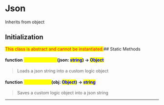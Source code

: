 # Json
Inherits from object
## Initialization
<mark style="color:red;">This class is abstract and cannot be instantiated.</mark>## Static Methods
#### function <mark style="color:yellow;">LoadFromString</mark>(json: <mark style="color:blue;">string</mark>) → <mark style="color:blue;">Object</mark>
> Loads a json string into a custom logic object

#### function <mark style="color:yellow;">SaveToString</mark>(obj: <mark style="color:blue;">Object</mark>) → <mark style="color:blue;">string</mark>
> Saves a custom logic object into a json string


---


